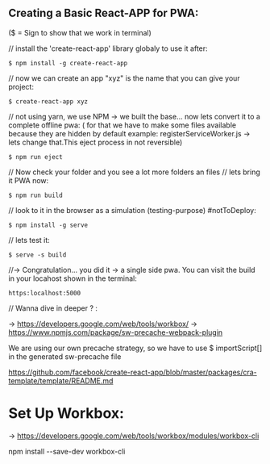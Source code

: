 ## Creating a Basic React-APP for PWA:
($ = Sign to  show that we work in terminal)


// install the 'create-react-app' library globaly to use it after:

    $ npm install -g create-react-app


// now we can create an app "xyz" is the name that you can give your project:

    $ create-react-app xyz


// not using yarn, we use NPM -> we built the base... now lets convert it to a complete offline pwa:
( for that we have to make some files available because they are hidden by default example: registerServiceWorker.js -> lets change that.This eject process in not reversible)

    $ npm run eject


// Now check your folder and you see a lot more folders an files
// lets bring it PWA now:

    $ npm run build


// look to it in the browser as a  simulation (testing-purpose) #notToDeploy:

    $ npm install -g serve


//  lets test it:

    $ serve -s build 


//-> Congratulation... you did it -> a single side pwa. You can visit the build in your locahost shown in the terminal:

    https:localhost:5000


// Wanna dive in deeper  ? :

-> https://developers.google.com/web/tools/workbox/
-> https://www.npmjs.com/package/sw-precache-webpack-plugin

We are using our own precache strategy, so we have to use $ importScript[]  in the generated sw-precache file 

https://github.com/facebook/create-react-app/blob/master/packages/cra-template/template/README.md


# Set Up  Workbox:
-> https://developers.google.com/web/tools/workbox/modules/workbox-cli

npm install --save-dev workbox-cli








